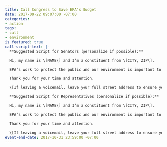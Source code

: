 ```yaml
---
title: Call Congress to Save EPA's Budget
date: 2017-09-22 09:07:00 -07:00
categories:
- action
tags:
- call
- environment
is featured: true
call-script-text: |-
  **Suggested Script for Senators (personalize if possible):**

  Hi, my name is \[NAME\] and I’m a constituent from \[CITY, ZIP\].

  EPA’s work to protect the public and our environment is important to me.   I’m counting on the Senate to keep EPA strong.  The Agency’s budget and staffing have been flat or declining for years and were hit hard by sequestration.   EPA’s budget should be increased to compensate for those cuts and to meet its mission, which is broader and more important than ever.  Please fortify its science and technology budget, ensure that climate science and climate programs are strong, increase staffing to match EPA’s broad responsibilities, and save the important programs slated for elimination.   Please ensure that a clean budget is passed with no policy riders.

  Thank you for your time and attention.

  \[If leaving a voicemail, leave your full street address to ensure your call is tallied\]

  **Suggested Script for Representatives (personalize if possible):**

  Hi, my name is \[NAME\] and I’m a constituent from \[CITY, ZIP\].

  EPA’s work to protect the public and our environment is important to me.  House budget proposals to date would result in the smallest EPA budget since the early Reagan administration when adjusted for inflation.  The Agency’s budget and staffing have been flat or declining for years and were hit hard by sequestration.  EPA’s budget should be increased to compensate for those cuts and to meet its mission, which is broader and more important than ever.  As the budget process goes forward, I urge you to improve House proposals.  Please fortify its science and technology budget, ensure that climate science and climate programs are strong, increase staffing to match the Agency’s broad responsibilities, and save the important programs slated for elimination.   Please ensure that a clean budget is passed with no policy riders.

  Thank you for your time and attention.

  \[If leaving a voicemail, leave your full street address to ensure your call is tallied\]
event-end-date: 2017-10-31 23:59:00 -07:00
---
```



